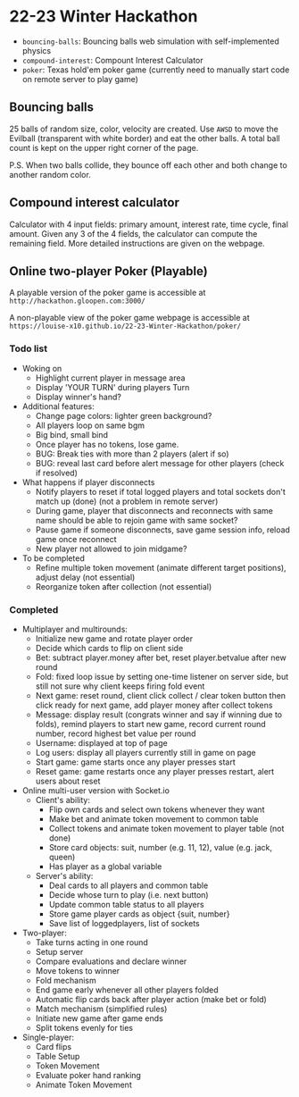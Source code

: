 # 22-23 Winter Hackathon

- `bouncing-balls`: Bouncing balls web simulation with self-implemented physics
- `compound-interest`: Compount Interest Calculator
- `poker`: Texas hold'em poker game (currently need to manually start code on remote server to play game)

## Bouncing balls
25 balls of random size, color, velocity are created. Use `AWSD` to move the Evilball (transparent with white border) and eat the other balls. A total ball count is kept on the upper right corner of the page. 

P.S. When two balls collide, they bounce off each other and both change to another random color. 

## Compound interest calculator
Calculator with 4 input fields: primary amount, interest rate, time cycle, final amount. Given any 3 of the 4 fields, the calculator can compute the remaining field. More detailed instructions are given on the webpage. 

## Online two-player Poker (Playable)
A playable version of the poker game is accessible at `http://hackathon.gloopen.com:3000/`

A non-playable view of the poker game webpage is accessible at `https://louise-x10.github.io/22-23-Winter-Hackathon/poker/`

### Todo list
- Woking on
  - Highlight current player in message area
  - Display 'YOUR TURN' during players Turn
  - Display winner's hand?
- Additional features:
  - Change page colors: lighter green background?
  - All players loop on same bgm
  - Big bind, small bind
  - Once player has no tokens, lose game. 
  - BUG: Break ties with more than 2 players (alert if so)
  - BUG: reveal last card before alert message for other players (check if resolved)
- What happens if player disconnects
  - Notify players to reset if total logged players and total sockets don't match up (done) (not a problem in remote server)
  - During game, player that disconnects and reconnects with same name should be able to rejoin game with same socket?
  - Pause game if someone disconnects, save game session info, reload game once reconnect
  - New player not allowed to join midgame?
- To be completed
  - Refine multiple token movement (animate different target positions), adjust delay (not essential)
  - Reorganize token after collection (not essential)
  
### Completed
  - Multiplayer and multirounds: 
    - Initialize new game and rotate player order
    - Decide which cards to flip on client side
    - Bet: subtract player.money after bet, reset player.betvalue after new round
    - Fold: fixed loop issue by setting one-time listener on server side, but still not sure why client keeps firing fold event
    - Next game: reset round, client click collect / clear token button then click ready for next game, add player money after collect tokens
    - Message: display result (congrats winner and say if winning due to folds), remind players to start new game, record current round number, record highest bet value per round
    - Username: displayed at top of page
    - Log users: display all players currently still in game on page
    - Start game: game starts once any player presses start
    - Reset game: game restarts once any player presses restart, alert users about reset
- Online multi-user version with Socket.io
  - Client's ability:
    - Flip own cards and select own tokens whenever they want
    - Make bet and animate token movement to common table
    - Collect tokens and animate token movement to player table (not done)
    - Store card objects: suit, number (e.g. 11, 12), value (e.g. jack, queen)
    - Has player as a global variable
  - Server's ability:
    - Deal cards to all players and common table
    - Decide whose turn to play (i.e. next button)
    - Update common table status to all players
    - Store game player cards as object {suit, number}
    - Save list of loggedplayers, list of sockets
- Two-player:
  - Take turns acting in one round
  - Setup server
  - Compare evaluations and declare winner
  - Move tokens to winner
  - Fold mechanism
  - End game early whenever all other players folded
  - Automatic flip cards back after player action (make bet or fold)
  - Match mechanism (simplified rules)
  - Initiate new game after game ends
  - Split tokens evenly for ties
- Single-player:
  - Card flips
  - Table Setup
  - Token Movement
  - Evaluate poker hand ranking
  - Animate Token Movement
